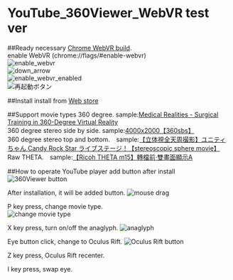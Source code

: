 # YouTube_360Viewer_WebVR test ver


##Ready
necessary [Chrome WebVR build](https://drive.google.com/folderview?id=0BzudLt22BqGRbW9WTHMtOWMzNjQ#list).  
enable WebVR (chrome://flags/#enable-webvr)  
![enable_webvr](https://github.com/gtk2k/YouTube_360Viewer_WebVR/blob/master/readme_image/enable_webvr.png)  
![down_arrow](https://github.com/gtk2k/YouTube_360Viewer_WebVR/blob/master/readme_image/down_arrow.png)  
![enable_webvr_enabled](https://github.com/gtk2k/YouTube_360Viewer_WebVR/blob/master/readme_image/enable_webvr_enabled.png)  
![再起動ボタン](https://github.com/gtk2k/YouTube_360Viewer_WebVR/blob/master/readme_image/reboot.png)  

##Install
install from [Web store](https://chrome.google.com/webstore/detail/youtube-360%E5%8B%95%E7%94%BB%E3%83%93%E3%83%A5%E3%83%BC%E3%83%AF%E3%83%BC-webvr%E7%89%88/dklhclnehlegkjdjgjaodcbmffkmagon?hl=ja)

##Support movie types
360 degree. sample:[Medical Realities - Surgical Training in 360-Degree Virtual Reality](https://www.youtube.com/watch?v=VAUbacNs4MQ)  
360 degree stereo side by side. sample:[4000x2000【360sbs】](https://www.youtube.com/watch?v=46efEgE9nsA)  
360 degree stereo top and bottom.　sample:[【立体視全天周撮影】ユニティちゃん Candy Rock Star ライブステージ！【stereoscopic sphere movie】](https://www.youtube.com/watch?v=_BERVmTEAeM)  
Raw THETA.　sample:[【Ricoh THETA m15】轉檔前‧雙畫面顯示A](https://www.youtube.com/watch?v=Qp5Z-2MPaek)  

##How to operate
YouTube player add button after install
![360Viewer button](https://github.com/gtk2k/YouTube_360Viewer_WebVR/blob/master/readme_image/youtube_extension_button1.png)  

After installation, it will be added button.
![mouse drag](https://github.com/gtk2k/YouTube_360Viewer_WebVR/blob/master/readme_image/mouse_drag.png)  

P key press, change movie type.  
![change movie type](https://github.com/gtk2k/YouTube_360Viewer_WebVR/blob/master/readme_image/mode_loop.png)  

X key press, turn on/off the anaglyph.
![anaglyph](https://github.com/gtk2k/YouTube_360Viewer_WebVR/blob/master/readme_image/anaglyph.png)

Eye button click, change to Oculus Rift.
![Oculus Rift button](https://github.com/gtk2k/YouTube_360Viewer_WebVR/blob/master/readme_image/oculus_button.png)  

Z key press, Oculus Rift recenter.

I key press, swap eye.
